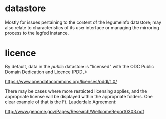 # datastore
Mostly for issues pertaining to the content of the legumeinfo datastore; may also relate to characteristics of its user interface or managing the mirroring process to the legfed instance.

# licence
By default, data in the _public_ datastore is "licensed" with the ODC Public Domain Dedication and Licence (PDDL):

https://www.opendatacommons.org/licenses/pddl/1.0/

There may be cases where more restricted licensing applies, and the appropriate license will be displayed within the appropriate folders. One clear example of that is the Ft. Lauderdale Agreement:

http://www.genome.gov/Pages/Research/WellcomeReport0303.pdf
